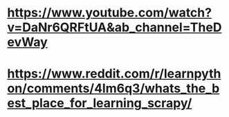 # https://www.youtube.com/watch?v=DaNr6QRFtUA&ab_channel=TheDevWay
# https://www.reddit.com/r/learnpython/comments/4lm6q3/whats_the_best_place_for_learning_scrapy/